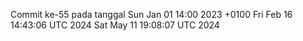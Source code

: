 Commit ke-55 pada tanggal Sun Jan 01 14:00 2023 +0100
Fri Feb 16 14:43:06 UTC 2024
Sat May 11 19:08:07 UTC 2024
